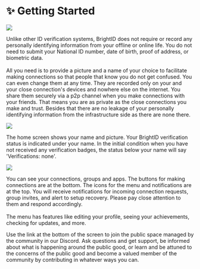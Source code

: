 # ✨ Getting Started

![](<.gitbook/assets/Getting Started\_P1.png>)

Unlike other ID verification systems, BrightID does not require or record any personally identifying information from your offline or online life. You do not need to submit your National ID number, date of birth, proof of address, or biometric data.\
\
All you need is to provide a picture and a name of your choice to facilitate making connections so that people that know you do not get confused. You can even change them at any time. They are recorded only on your and your close connection's devices and nowhere else on the internet. You share them securely via a p2p channel when you make connections with your friends. That means you are as private as the close connections you make and trust. Besides that there are no leakage of your personally identifying information from the infrastructure side as there are none there.

![](<.gitbook/assets/Getting Started\_P3 (1).png>)

The home screen shows your name and picture. Your BrightID verification status is indicated under your name. In the initial condition when you have not received any verification badges, the status below your name will say 'Verifications: none'.

![](<.gitbook/assets/Getting Started\_P4 (1).png>)

You can see your connections, groups and apps. The buttons for making connections are at the bottom. The icons for the menu and notifications are at the top. You will receive notifications for incoming connection requests, group invites, and alert to setup recovery. Please pay close attention to them and respond accordingly.\
\
The menu has features like editing your profile, seeing your achievements, checking for updates, and more.

Use the link at the bottom of the screen to join the public space managed by the community in our Discord. Ask questions and get support, be informed about what is happening around the public good, or learn and be attuned to the concerns of the public good and become a valued member of the community by contributing in whatever ways you can.
